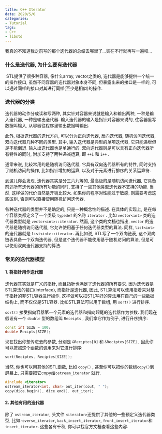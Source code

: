 ```yaml
---
title: C++ Iterator
date: 2020/5/6
categories: 
- Tutorial
tags: 
- C++
- libstd
---
```

我真的不知道我之前写的那个迭代器的总结去哪里了...实在不行就再写一遍呗...
<!--more-->

### 什么是迭代器, 为什么要有迭代器

​	STL提供了很多种容器, 像什么array, vector之类的, 迭代器是能够提供一个统一的操作接口, 虽然不同容器的迭代器对象本身不同, 但暴露出来的接口是一样的, 可以通过同样的接口对其进行同样(至少是相似)的操作. 

### 迭代器的分类

迭代器的动作分成读和写两种, 其实针对容器来说就是输入和输出两种, 一种是输入迭代器, 一种是输出迭代器. 输入迭代器的输入是指针对容器来说的, 往容器里写数据叫输入, 从容器往程序里输出数据叫输出. 

此外, 根据迭代器的迭代方向, 可以分为正向迭代器, 反向迭代器, 随机访问迭代器, 双向迭代器几种不同的类型. 其中, 输入迭代器是典型的单项迭代器, 它只能递增但是不能倒退. 输入出迭代器也是单通行的. 双向迭代器则是可以具有正向迭代器所有特性的同时, 附加支持了两种递减运算, 即 `++i` 和 `i++` . 

通常来说, 比较常用的是随机访问迭代器, 它具有双向迭代器所有的特性, 同时支持了随机访问的操作, 比如指针增加的运算, 以及对于元素进行排序的关系运算符. 

到这儿你会发现, 迭代器其实是分三六九等的, 最高级的是随机访问迭代器, 它具备前述所有迭代器的所有功能的同时, 支持了一些其他类型迭代器不支持的功能. 当然, 这样做的代价自然是开销比较大. 如果你的程序对性能过于敏感, 则需要考虑这些区别, 否则可以直接使用随机访问迭代器. 

各种迭代器的类型并不是确定的, 只是一种概念性的描述. 在具体的实现上, 是在每个容器类都定义了一个类级 `typedef` 的名称 `iterator` . 比如 `vector<int>` 类的迭代器类型就是 `vector<int>::iterator`. 然而, 这个类的文档也指出, `vector` 的迭代器是随机访问迭代器, 它允许使用基于任何迭代器类型的算法. 同样, `list<int>` 的迭代器就是 `list<int>::iterator`.  再比如说, STL写了一个双向链表, 这个双向链表具备一个双向迭代器, 但是这个迭代器不能使用基于随机访问的算法, 但是可以使用双向迭代器支持的算法. 

### 常见的迭代器模型

#### 1. 将指针用作迭代器

迭代器其实就是广义的指针, 而且指针也满足了迭代器的所有要求. 因为迭代器是STL算法的接口(interface), 而指针是迭代器, 因此, STL算法可以使用指着来对基于指针的非STL容器进行操作. 这样做可以把STL写好的算法用在自己的一些数据结构上, 而不仅仅是STL容器. 比如STL算法可以用于数组, 用 `sort()` 进行排序. 

`sort()` 接受指向容器第一个元素的迭代器和指向超尾的迭代器作为参数. 我们现在假设有一个 `double` 型的数组叫 `Receipts` , 我们拿它作为例子, 进行升序排序: 

```c++
const int SIZE = 100;
double Recipts[SIZE];
```

现在找出你想传进去的参数, 分别是 `&Reciptes[0]` 和 `&Reciptes[SIZE]` , 因此你可以按照这个函数的调用来对它进行排序: 

```c++
sort(Reciptes, Reciptes[SIZE]);
```

当然, 你也可以用其他的STL函数, 比如 `copy()` , 甚至你可以把你的数组`copy()`到屏幕上, 只需要把它copy给`ostream_iterator` 就行. 

```c++
#include <iterator>
ostream_iterator<int, char> out_iter(cout, " ");
copy(dice.begin(), dice.end(), out_iter);
```



#### 2. 其他有用的迭代器

除了 `ostream_iterator`, 头文件 `<iterator>`还提供了其他的一些预定义迭代器类型, 比如`reverse_iterator`, `back_insert_iterator`, `front_insert_iterator`和`insert_iterator`. 这些各有千秋, 你可以找官方文档查看这些内容. 